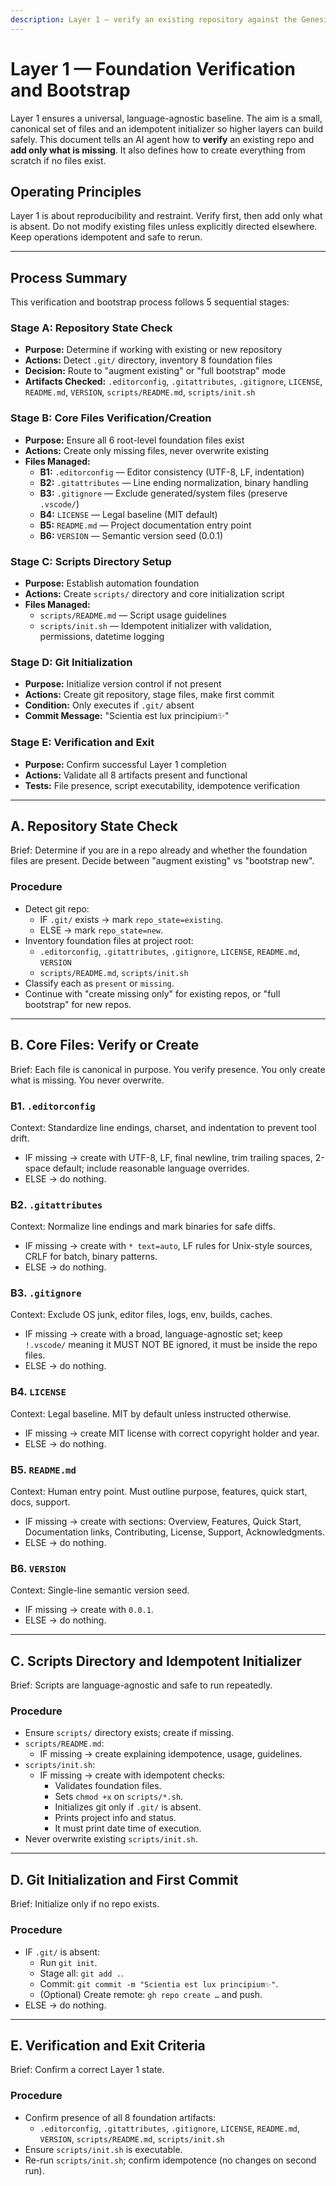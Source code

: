 ```yaml
---
description: Layer 1 — verify an existing repository against the Genesis foundation and bootstrap missing pieces without overwriting; also supports clean bootstrap from scratch.
---
```


<!-- memory-bank/instructions/layer-1-verify-and-bootstrap.instructions.md -->

# Layer 1 — Foundation Verification and Bootstrap

Layer 1 ensures a universal, language-agnostic baseline. The aim is a small, canonical set of files and an idempotent initializer so higher layers can build safely. This document tells an AI agent how to **verify** an existing repo and **add only what is missing**. It also defines how to create everything from scratch if no files exist.

## Operating Principles

Layer 1 is about reproducibility and restraint. Verify first, then add only what is absent. Do not modify existing files unless explicitly directed elsewhere. Keep operations idempotent and safe to rerun.

---

## Process Summary

This verification and bootstrap process follows 5 sequential stages:

### Stage A: Repository State Check
- **Purpose:** Determine if working with existing or new repository
- **Actions:** Detect `.git/` directory, inventory 8 foundation files
- **Decision:** Route to "augment existing" or "full bootstrap" mode
- **Artifacts Checked:** `.editorconfig`, `.gitattributes`, `.gitignore`, `LICENSE`, `README.md`, `VERSION`, `scripts/README.md`, `scripts/init.sh`

### Stage B: Core Files Verification/Creation
- **Purpose:** Ensure all 6 root-level foundation files exist
- **Actions:** Create only missing files, never overwrite existing
- **Files Managed:**
  - **B1:** `.editorconfig` — Editor consistency (UTF-8, LF, indentation)
  - **B2:** `.gitattributes` — Line ending normalization, binary handling
  - **B3:** `.gitignore` — Exclude generated/system files (preserve `.vscode/`)
  - **B4:** `LICENSE` — Legal baseline (MIT default)
  - **B5:** `README.md` — Project documentation entry point
  - **B6:** `VERSION` — Semantic version seed (0.0.1)

### Stage C: Scripts Directory Setup
- **Purpose:** Establish automation foundation
- **Actions:** Create `scripts/` directory and core initialization script
- **Files Managed:**
  - `scripts/README.md` — Script usage guidelines
  - `scripts/init.sh` — Idempotent initializer with validation, permissions, datetime logging

### Stage D: Git Initialization
- **Purpose:** Initialize version control if not present
- **Actions:** Create git repository, stage files, make first commit
- **Condition:** Only executes if `.git/` absent
- **Commit Message:** "Scientia est lux principium✨"

### Stage E: Verification and Exit
- **Purpose:** Confirm successful Layer 1 completion
- **Actions:** Validate all 8 artifacts present and functional
- **Tests:** File presence, script executability, idempotence verification

---

## A. Repository State Check

Brief: Determine if you are in a repo already and whether the foundation files are present. Decide between "augment existing" vs "bootstrap new".

### Procedure
- Detect git repo:
  - IF `.git/` exists → mark `repo_state=existing`.
  - ELSE → mark `repo_state=new`.
- Inventory foundation files at project root:
  - `.editorconfig`, `.gitattributes`, `.gitignore`, `LICENSE`, `README.md`, `VERSION`
  - `scripts/README.md`, `scripts/init.sh`
- Classify each as `present` or `missing`.
- Continue with "create missing only" for existing repos, or "full bootstrap" for new repos.

---

## B. Core Files: Verify or Create

Brief: Each file is canonical in purpose. You verify presence. You only create what is missing. You never overwrite.

### B1. `.editorconfig`
Context: Standardize line endings, charset, and indentation to prevent tool drift.
- IF missing → create with UTF-8, LF, final newline, trim trailing spaces, 2-space default; include reasonable language overrides.
- ELSE → do nothing.

### B2. `.gitattributes`
Context: Normalize line endings and mark binaries for safe diffs.
- IF missing → create with `* text=auto`, LF rules for Unix-style sources, CRLF for batch, binary patterns.
- ELSE → do nothing.

### B3. `.gitignore`
Context: Exclude OS junk, editor files, logs, env, builds, caches.
- IF missing → create with a broad, language-agnostic set; keep `!.vscode/` meaning it MUST NOT BE ignored, it must be inside the repo files.
- ELSE → do nothing.

### B4. `LICENSE`
Context: Legal baseline. MIT by default unless instructed otherwise.
- IF missing → create MIT license with correct copyright holder and year.
- ELSE → do nothing.

### B5. `README.md`
Context: Human entry point. Must outline purpose, features, quick start, docs, support.
- IF missing → create with sections: Overview, Features, Quick Start, Documentation links, Contributing, License, Support, Acknowledgments.
- ELSE → do nothing.

### B6. `VERSION`
Context: Single-line semantic version seed.
- IF missing → create with `0.0.1`.
- ELSE → do nothing.

---

## C. Scripts Directory and Idempotent Initializer

Brief: Scripts are language-agnostic and safe to run repeatedly.

### Procedure
- Ensure `scripts/` directory exists; create if missing.
- `scripts/README.md`:
  - IF missing → create explaining idempotence, usage, guidelines.
- `scripts/init.sh`:
  - IF missing → create with idempotent checks:
    - Validates foundation files.
    - Sets `chmod +x` on `scripts/*.sh`.
    - Initializes git only if `.git/` is absent.
    - Prints project info and status.
    - It must print date time of execution.
- Never overwrite existing `scripts/init.sh`.

---

## D. Git Initialization and First Commit

Brief: Initialize only if no repo exists.

### Procedure
- IF `.git/` is absent:
  - Run `git init`.
  - Stage all: `git add .`.
  - Commit: `git commit -m "Scientia est lux principium✨"`.
  - (Optional) Create remote: `gh repo create …` and push.
- ELSE → do nothing.

---

## E. Verification and Exit Criteria

Brief: Confirm a correct Layer 1 state.

### Procedure
- Confirm presence of all 8 foundation artifacts:
  - `.editorconfig`, `.gitattributes`, `.gitignore`, `LICENSE`, `README.md`, `VERSION`, `scripts/README.md`, `scripts/init.sh`
- Ensure `scripts/init.sh` is executable.
- Re-run `scripts/init.sh`; confirm idempotence (no changes on second run).
